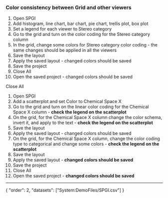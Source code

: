 ### Color consistency between Grid and other viewers

1. Open SPGI
1. Add histogram, line chart, bar chart, pie chart, trellis plot, box plot
1. Set a legend for each viewer to Stereo category
1. Go to the grid and turn on the color coding for the Stereo category column
1. In the grid, change some colors for Stereo category color coding - the same changes should be applied in all the viewers
1. Save the layout
1. Apply the saved layout - changed colors should be saved
1. Save the project
1. Close All
1. Open the saved project - changed colors should be saved

Close All

1. Open SPGI
1. Add a scatterplot and set Color to Chemical Space X
1. Go to the grid and turn on the linear color coding for the Chemical Space X column - **check the legend on the scatterplot**
1. On the grid, for the Chemical Space X column change the color schema, invert it, and apply to the text - **check the legend on the scatterplot**
1. Save the layout
1. Apply the saved layout - changed colors should be saved
1. On the grid, for the Chemical Space X column, change the color coding type to categorical and change some colors  - **check the legend on the scatterplot**
1. Save the layout
1. Apply the saved layout - **changed colors should be saved**
1. Save the project
1. Close All
1. Open the saved project - **changed colors should be saved**
---
{
  "order": 2,
  "datasets": ["System:DemoFiles/SPGI.csv"]
}